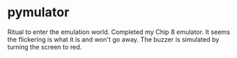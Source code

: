 # pymulator

Ritual to enter the emulation world. Completed my Chip 8 emulator. It seems the flickering is what it is and won't go away. The buzzer is simulated by turning the screen to red.
